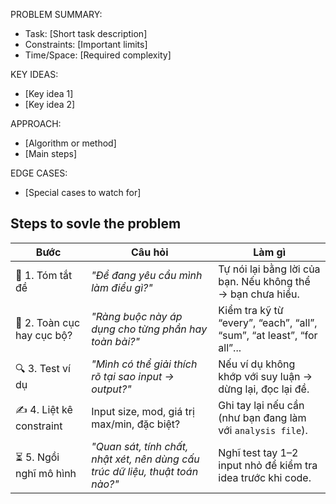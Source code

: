 PROBLEM SUMMARY:
- Task: [Short task description]
- Constraints: [Important limits]
- Time/Space: [Required complexity]

KEY IDEAS:
- [Key idea 1]
- [Key idea 2]

APPROACH:
- [Algorithm or method]
- [Main steps]

EDGE CASES:
- [Special cases to watch for]


## Steps to sovle the problem

| Bước                       | Câu hỏi            | Làm gì |
| -------------------------- | ------------------ | ------ |
| 🧠 1. Tóm tắt đề           | *"Đề đang yêu cầu mình làm điều gì?"*  | Tự nói lại bằng lời của bạn. Nếu không thể → bạn chưa hiểu. |
| 📌 2. Toàn cục hay cục bộ? | *"Ràng buộc này áp dụng cho từng phần hay toàn bài?"* | Kiểm tra kỹ từ “every”, “each”, “all”, “sum”, “at least”, “for all”... |
| 🔍 3. Test ví dụ           | *"Mình có thể giải thích rõ tại sao input → output?"* | Nếu ví dụ không khớp với suy luận → dừng lại, đọc lại đề.              |
| ✍️ 4. Liệt kê constraint   | Input size, mod, giá trị max/min, đặc biệt?           | Ghi tay lại nếu cần (như bạn đang làm với `analysis file`).            |
| ⏳ 5. Ngồi nghĩ mô hình     | *"Quan sát, tính chất, nhật xét, nên dùng cấu trúc dữ liệu, thuật toán nào?"* | Nghĩ test tay 1–2 input nhỏ để kiểm tra idea trước khi code. |
